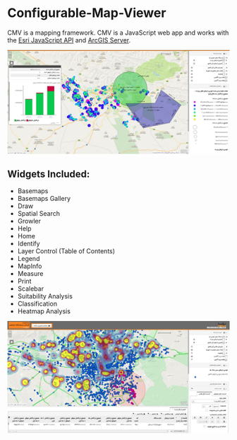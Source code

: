 # Configurable-Map-Viewer
CMV is a mapping framework. CMV is a JavaScript web app and works with the [Esri JavaScript API](https://developers.arcgis.com/javascript/jsapi/3/) and [ArcGIS Server](https://www.esri.com/software/arcgis/arcgisserver).

![Screenshot](https://github.com/safarzadeh-reza/Configurable-Map-Viewer/blob/master/Mapviewer.jpg)

## Widgets Included:
- Basemaps
- Basemaps Gallery
- Draw
- Spatial Search
- Growler
- Help
- Home
- Identify
- Layer Control (Table of Contents)
- Legend
- MapInfo
- Measure
- Print
- Scalebar
- Suitability Analysis
- Classification
- Heatmap Analysis

![Screenshot](https://github.com/safarzadeh-reza/Configurable-Map-Viewer/blob/master/CMV.jpg)




